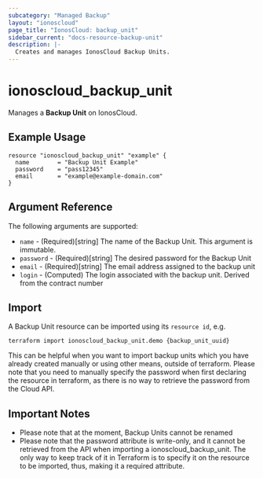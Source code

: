 ```yaml
---
subcategory: "Managed Backup"
layout: "ionoscloud"
page_title: "IonosCloud: backup_unit"
sidebar_current: "docs-resource-backup-unit"
description: |-
  Creates and manages IonosCloud Backup Units.
---
```


# ionoscloud_backup_unit

Manages a **Backup Unit** on IonosCloud.

## Example Usage

```hcl
resource "ionoscloud_backup_unit" "example" {
  name        = "Backup Unit Example"
  password    = "pass12345"
  email       = "example@example-domain.com"
}
```

## Argument Reference

The following arguments are supported:

- `name` - (Required)[string] The name of the Backup Unit. This argument is immutable.
- `password` - (Required)[string] The desired password for the Backup Unit
- `email` - (Required)[string] The email address assigned to the backup unit
- `login` - (Computed) The login associated with the backup unit. Derived from the contract number

## Import

A Backup Unit resource can be imported using its `resource id`, e.g.

```shell
terraform import ionoscloud_backup_unit.demo {backup_unit_uuid}
```

This can be helpful when you want to import backup units which you have already created manually or using other means, outside of terraform. Please note that you need to manually specify the password when first declaring the resource in terraform, as there is no way to retrieve the password from the Cloud API.

## Important Notes

- Please note that at the moment, Backup Units cannot be renamed
- Please note that the password attribute is write-only, and it cannot be retrieved from the API when importing a ionoscloud_backup_unit. The only way to keep track of it in Terraform is to specify it on the resource to be imported, thus, making it a required attribute.